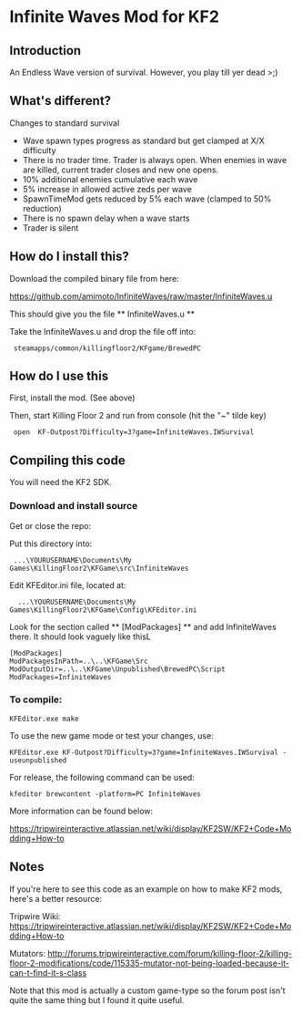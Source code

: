 # Infinite Waves Mod for KF2

## Introduction

An Endless Wave version of survival. However, you play till yer dead >;)

## What's different?

Changes to standard survival

* Wave spawn types progress as standard but get clamped at X/X difficulty
* There is no trader time. Trader is always open. When enemies in wave are killed, current trader closes and new one opens.
* 10% additional enemies cumulative each wave
* 5% increase in allowed active zeds per wave
* SpawnTimeMod gets reduced by 5% each wave (clamped to 50% reduction)
* There is no spawn delay when a wave starts
* Trader is silent

## How do I install this?

Download the compiled binary file from here:

https://github.com/amimoto/InfiniteWaves/raw/master/InfiniteWaves.u

This should give you the file ** InfiniteWaves.u **

Take the InfiniteWaves.u and drop the file off into:

     steamapps/common/killingfloor2/KFgame/BrewedPC
     	
## How do I use this

First, install the mod. (See above)

Then, start Killing Floor 2 and run from console (hit the "~" tilde key)

     open  KF-Outpost?Difficulty=3?game=InfiniteWaves.IWSurvival

## Compiling this code

You will need the KF2 SDK.

### Download and install source

Get or close the repo:

Put this directory into:

     ...\YOURUSERNAME\Documents\My Games\KillingFloor2\KFGame\src\InfiniteWaves
     
 Edit KFEditor.ini file, located at:
 
      ...\YOURUSERNAME\Documents\My Games\KillingFloor2\KFGame\Config\KFEditor.ini
      
 Look for the section called ** [ModPackages] ** and add InfiniteWaves there. It should look vaguely like thisL
 
    [ModPackages]
    ModPackagesInPath=..\..\KFGame\Src
    ModOutputDir=..\..\KFGame\Unpublished\BrewedPC\Script
    ModPackages=InfiniteWaves

### To compile:

    KFEditor.exe make

To use the new game mode or test your changes, use:

    KFEditor.exe KF-Outpost?Difficulty=3?game=InfiniteWaves.IWSurvival -useunpublished
    
 For release, the following command can be used:
 
    kfeditor brewcontent -platform=PC InfiniteWaves
    
 More information can be found below:
 
 https://tripwireinteractive.atlassian.net/wiki/display/KF2SW/KF2+Code+Modding+How-to

## Notes

If you're here to see this code as an example on how to make KF2 mods, here's a better resource:

 Tripwire Wiki: https://tripwireinteractive.atlassian.net/wiki/display/KF2SW/KF2+Code+Modding+How-to
 
 Mutators: http://forums.tripwireinteractive.com/forum/killing-floor-2/killing-floor-2-modifications/code/115335-mutator-not-being-loaded-because-it-can-t-find-it-s-class
 
 Note that this mod is actually a custom game-type so the forum post isn't quite the same thing but I found it quite useful.
 
 
 
